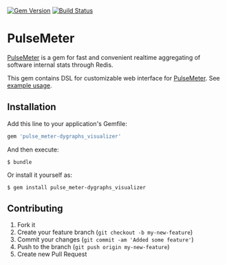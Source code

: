 [![Gem Version](https://badge.fury.io/rb/pulse_meter-dygraphs_visualizer.png)](http://badge.fury.io/rb/pulse_meter-dygraphs_visualizer)
[![Build Status](https://travis-ci.org/savonarola/pulse_meter-dygraphs_visualizer.svg?branch=master)](https://travis-ci.org/savonarola/pulse_meter-dygraphs_visualizer)
# PulseMeter

[PulseMeter](https://github.com/savonarola/pulse-meter) is a gem for fast and convenient realtime aggregating of software internal stats through Redis.

This gem contains DSL for customizable web interface for [PulseMeter](https://github.com/savonarola/pulse-meter). See [example usage](examples/basic.ru).

## Installation

Add this line to your application's Gemfile:

```ruby
gem 'pulse_meter-dygraphs_visualizer'
```

And then execute:

    $ bundle

Or install it yourself as:

    $ gem install pulse_meter-dygraphs_visualizer

## Contributing

1. Fork it
2. Create your feature branch (`git checkout -b my-new-feature`)
3. Commit your changes (`git commit -am 'Added some feature'`)
4. Push to the branch (`git push origin my-new-feature`)
5. Create new Pull Request

